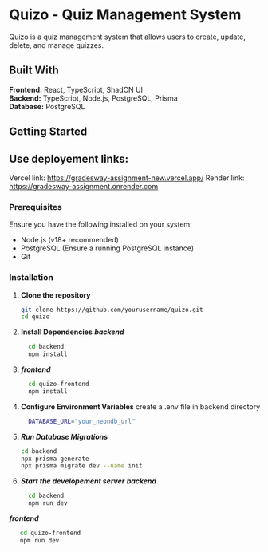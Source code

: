 # Quizo - Quiz Management System

Quizo is a quiz management system that allows users to create, update, delete, and manage quizzes.

## Built With

**Frontend:** React, TypeScript, ShadCN UI  
**Backend:** TypeScript, Node.js, PostgreSQL, Prisma  
**Database:** PostgreSQL

## Getting Started

## Use deployement links:
Vercel link: https://gradesway-assignment-new.vercel.app/
Render link: https://gradesway-assignment.onrender.com

### Prerequisites

Ensure you have the following installed on your system:
- Node.js (v18+ recommended)
- PostgreSQL (Ensure a running PostgreSQL instance)
- Git

### Installation

1. **Clone the repository**
   ```bash
   git clone https://github.com/yourusername/quizo.git
   cd quizo
2. **Install Dependencies**
   ***backend*** 
   ```bash
     cd backend
     npm install
   
3. ***frontend*** 
   ```bash
     cd quizo-frontend
     npm install
4. **Configure Environment Variables**
   create a .env file in backend directory
   ```bash
     DATABASE_URL="your_neondb_url"
5. ***Run Database Migrations***
   ```bash
   cd backend
   npx prisma generate
   npx prisma migrate dev --name init

6. ***Start the developement server***
   ***backend*** 
   ```bash
     cd backend
     npm run dev
  ***frontend***
  ```bash
     cd quizo-frontend
     npm run dev
  
   
  
